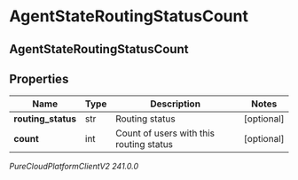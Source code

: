 # AgentStateRoutingStatusCount

## AgentStateRoutingStatusCount

## Properties

|Name | Type | Description | Notes|
|------------ | ------------- | ------------- | -------------|
| **routing_status** | str | Routing status | [optional] |
| **count** | int | Count of users with this routing status | [optional] |



_PureCloudPlatformClientV2 241.0.0_
